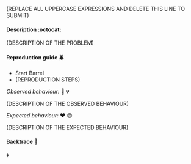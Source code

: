 (REPLACE ALL UPPERCASE EXPRESSIONS AND DELETE THIS LINE TO SUBMIT)

#### Description :octocat:

(DESCRIPTION OF THE PROBLEM)

#### Reproduction guide :beetle:
- Start Barrel
- (REPRODUCTION STEPS)

*Observed behaviour:* :eyes: :broken_heart:

(DESCRIPTION OF THE OBSERVED BEHAVIOUR)

*Expected behaviour:* :heart: :smile:

(DESCRIPTION OF THE EXPECTED BEHAVIOUR)

#### Backtrace :paw_prints:
‡